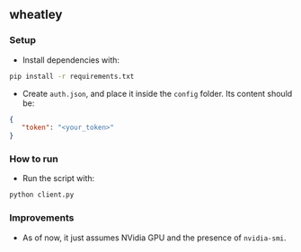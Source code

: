 ## wheatley

### Setup

- Install dependencies with:

```bash
pip install -r requirements.txt
```

- Create `auth.json`, and place it inside the `config` folder. Its content should be:

```json
{
   "token": "<your_token>"
}
```

### How to run

- Run the script with:

```bash
python client.py
```

### Improvements

- As of now, it just assumes NVidia GPU and the presence of `nvidia-smi`.
